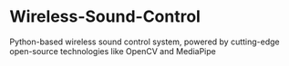 # Wireless-Sound-Control
 Python-based wireless sound control system, powered by cutting-edge open-source technologies like OpenCV and MediaPipe
